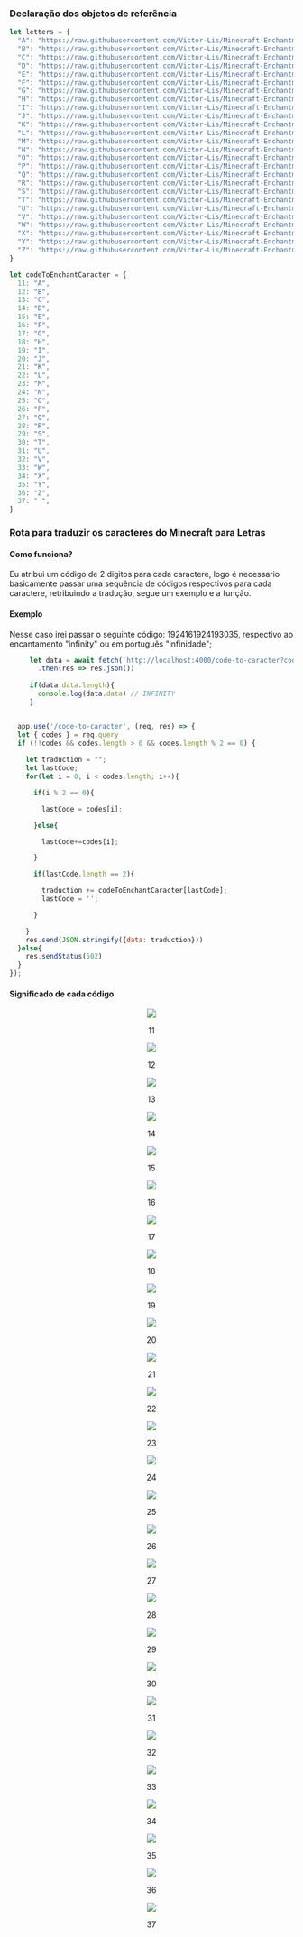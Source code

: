 
### Declaração dos objetos de referência
```js
let letters = {
  "A": "https://raw.githubusercontent.com/Victor-Lis/Minecraft-Enchantments/main/src/images/A.png",
  "B": "https://raw.githubusercontent.com/Victor-Lis/Minecraft-Enchantments/main/src/images/B.png",
  "C": "https://raw.githubusercontent.com/Victor-Lis/Minecraft-Enchantments/main/src/images/C.png",
  "D": "https://raw.githubusercontent.com/Victor-Lis/Minecraft-Enchantments/main/src/images/D.png",
  "E": "https://raw.githubusercontent.com/Victor-Lis/Minecraft-Enchantments/main/src/images/E.png",
  "F": "https://raw.githubusercontent.com/Victor-Lis/Minecraft-Enchantments/main/src/images/F.png",
  "G": "https://raw.githubusercontent.com/Victor-Lis/Minecraft-Enchantments/main/src/images/G.png",
  "H": "https://raw.githubusercontent.com/Victor-Lis/Minecraft-Enchantments/main/src/images/H.png",
  "I": "https://raw.githubusercontent.com/Victor-Lis/Minecraft-Enchantments/main/src/images/I.png",
  "J": "https://raw.githubusercontent.com/Victor-Lis/Minecraft-Enchantments/main/src/images/J.png",
  "K": "https://raw.githubusercontent.com/Victor-Lis/Minecraft-Enchantments/main/src/images/K.png",
  "L": "https://raw.githubusercontent.com/Victor-Lis/Minecraft-Enchantments/main/src/images/L.png",
  "M": "https://raw.githubusercontent.com/Victor-Lis/Minecraft-Enchantments/main/src/images/M.png",
  "N": "https://raw.githubusercontent.com/Victor-Lis/Minecraft-Enchantments/main/src/images/N.png",
  "O": "https://raw.githubusercontent.com/Victor-Lis/Minecraft-Enchantments/main/src/images/O.png",
  "P": "https://raw.githubusercontent.com/Victor-Lis/Minecraft-Enchantments/main/src/images/P.png",
  "Q": "https://raw.githubusercontent.com/Victor-Lis/Minecraft-Enchantments/main/src/images/Q.png",
  "R": "https://raw.githubusercontent.com/Victor-Lis/Minecraft-Enchantments/main/src/images/R.png",
  "S": "https://raw.githubusercontent.com/Victor-Lis/Minecraft-Enchantments/main/src/images/S.png",
  "T": "https://raw.githubusercontent.com/Victor-Lis/Minecraft-Enchantments/main/src/images/T.png",
  "U": "https://raw.githubusercontent.com/Victor-Lis/Minecraft-Enchantments/main/src/images/U.png",
  "V": "https://raw.githubusercontent.com/Victor-Lis/Minecraft-Enchantments/main/src/images/V.png",
  "W": "https://raw.githubusercontent.com/Victor-Lis/Minecraft-Enchantments/main/src/images/W.png",
  "X": "https://raw.githubusercontent.com/Victor-Lis/Minecraft-Enchantments/main/src/images/X.png",
  "Y": "https://raw.githubusercontent.com/Victor-Lis/Minecraft-Enchantments/main/src/images/Y.png",
  "Z": "https://raw.githubusercontent.com/Victor-Lis/Minecraft-Enchantments/main/src/images/Z.png",
}

let codeToEnchantCaracter = {
  11: "A",
  12: "B",
  13: "C",
  14: "D",
  15: "E",
  16: "F",
  17: "G",
  18: "H",
  19: "I",
  20: "J",
  21: "K",
  22: "L",
  23: "M",
  24: "N",
  25: "O",
  26: "P",
  27: "Q",
  28: "R",
  29: "S",
  30: "T",
  31: "U",
  32: "V",
  33: "W",
  34: "X",
  35: "Y",
  36: "Z",
  37: " ",
}
```

### Rota para traduzir os caracteres do Minecraft para Letras

#### Como funciona?
Eu atribui um código de 2 digitos para cada caractere, logo é necessario basicamente passar uma sequência de códigos respectivos para cada caractere, retribuindo a tradução, segue um exemplo e a função.

#### Exemplo
Nesse caso irei passar o seguinte código: 1924161924193035, respectivo ao encantamento "infinity" ou em português "infinidade";
```js
     let data = await fetch(`http://localhost:4000/code-to-caracter?codes=1924161924193035`)
       .then(res => res.json())
      
     if(data.data.length){
       console.log(data.data) // INFINITY
     }
```

```js

  app.use('/code-to-caracter', (req, res) => {
  let { codes } = req.query
  if (!!codes && codes.length > 0 && codes.length % 2 == 0) {
    
    let traduction = "";
    let lastCode;
    for(let i = 0; i < codes.length; i++){

      if(i % 2 == 0){

        lastCode = codes[i];

      }else{

        lastCode+=codes[i];

      }

      if(lastCode.length == 2){

        traduction += codeToEnchantCaracter[lastCode];
        lastCode = '';

      }

    }
    res.send(JSON.stringify({data: traduction}))
  }else{
    res.sendStatus(502)
  }
});

```

#### Significado de cada código

<div align="center">
   <div>
     <img src="https://raw.githubusercontent.com/Victor-Lis/Minecraft-Enchantments/main/src/images/A.png">
     <p>11</p>
   </div>
   <div>
     <img src="https://raw.githubusercontent.com/Victor-Lis/Minecraft-Enchantments/main/src/images/B.png">
     <p>12</p>
   </div>
  <div>
   <img src="https://raw.githubusercontent.com/Victor-Lis/Minecraft-Enchantments/main/src/images/C.png">
   <p>13</p>
  </div>
  <div>
   <img src="https://raw.githubusercontent.com/Victor-Lis/Minecraft-Enchantments/main/src/images/D.png">
   <p>14</p>
  </div>
  <div>
   <img src="https://raw.githubusercontent.com/Victor-Lis/Minecraft-Enchantments/main/src/images/E.png">
   <p>15</p>
  </div>
  <div>
   <img src="https://raw.githubusercontent.com/Victor-Lis/Minecraft-Enchantments/main/src/images/F.png">
   <p>16</p>
  </div>
  <div>
   <img src="https://raw.githubusercontent.com/Victor-Lis/Minecraft-Enchantments/main/src/images/G.png">
   <p>17</p>
  </div>
  <div>
   <img src="https://raw.githubusercontent.com/Victor-Lis/Minecraft-Enchantments/main/src/images/H.png">
   <p>18</p>
  </div>
  <div>
   <img src="https://raw.githubusercontent.com/Victor-Lis/Minecraft-Enchantments/main/src/images/I.png">
   <p>19</p>
  </div>
  <div>
   <img src="https://raw.githubusercontent.com/Victor-Lis/Minecraft-Enchantments/main/src/images/J.png">
   <p>20</p>
  </div>
  <div>
   <img src="https://raw.githubusercontent.com/Victor-Lis/Minecraft-Enchantments/main/src/images/K.png">
   <p>21</p>
  </div>
  <div>
   <img src="https://raw.githubusercontent.com/Victor-Lis/Minecraft-Enchantments/main/src/images/L.png">
   <p>22</p>
  </div>
  <div>
   <img src="https://raw.githubusercontent.com/Victor-Lis/Minecraft-Enchantments/main/src/images/M.png">
   <p>23</p>
  </div>
  <div>
   <img src="https://raw.githubusercontent.com/Victor-Lis/Minecraft-Enchantments/main/src/images/N.png">
   <p>24</p>
  </div>
  <div>
   <img src="https://raw.githubusercontent.com/Victor-Lis/Minecraft-Enchantments/main/src/images/O.png">
   <p>25</p>
  </div>
  <div>
   <img src="https://raw.githubusercontent.com/Victor-Lis/Minecraft-Enchantments/main/src/images/P.png">
   <p>26</p>
  </div>
  <div>
   <img src="https://raw.githubusercontent.com/Victor-Lis/Minecraft-Enchantments/main/src/images/Q.png">
   <p>27</p>
  </div>
  <div>
   <img src="https://raw.githubusercontent.com/Victor-Lis/Minecraft-Enchantments/main/src/images/R.png">
   <p>28</p>
  </div>
  <div>
   <img src="https://raw.githubusercontent.com/Victor-Lis/Minecraft-Enchantments/main/src/images/S.png">
   <p>29</p>
  </div>
  <div>
   <img src="https://raw.githubusercontent.com/Victor-Lis/Minecraft-Enchantments/main/src/images/T.png">
   <p>30</p>
  </div>
  <div>
   <img src="https://raw.githubusercontent.com/Victor-Lis/Minecraft-Enchantments/main/src/images/U.png">
   <p>31</p>
  </div>
  <div>
   <img src="https://raw.githubusercontent.com/Victor-Lis/Minecraft-Enchantments/main/src/images/V.png">
   <p>32</p>
  </div>
  <div>
   <img src="https://raw.githubusercontent.com/Victor-Lis/Minecraft-Enchantments/main/src/images/W.png">
   <p>33</p>
  </div>
  <div>
   <img src="https://raw.githubusercontent.com/Victor-Lis/Minecraft-Enchantments/main/src/images/X.png">
   <p>34</p>
  </div>
  <div>
   <img src="https://raw.githubusercontent.com/Victor-Lis/Minecraft-Enchantments/main/src/images/Y.png">
   <p>35</p>
  </div>
  <div>
   <img src="https://raw.githubusercontent.com/Victor-Lis/Minecraft-Enchantments/main/src/images/Z.png">
   <p>36</p>
  </div>
  <div>
   <img src="https://raw.githubusercontent.com/Victor-Lis/Minecraft-Enchantments/main/src/images/Space.png">
   <p>37</p>
  </div>
</div>


